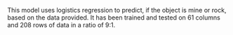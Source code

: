 This model uses logistics regression to predict, if the object is mine or rock, based on the data provided. It has been trained and tested on 61 columns and 208 rows of data in a ratio of 9:1.
